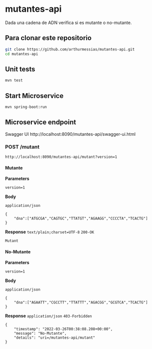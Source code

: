 # mutantes-api

Dada una cadena de ADN verifica si es mutante o no-mutante.

## Para clonar este repositorio
```bash
git clone https://github.com/arthurmessias/mutantes-api.git
cd mutantes-api
```

## Unit tests
```bash
mvn test
```
## Start Microservice
```bash
mvn spring-boot:run
```

## Microservice endpoint
Swagger UI http://localhost:8090/mutantes-api/swagger-ui.html

### POST /mutant
```
http://localhost:8090/mutantes-api/mutant?version=1
```
#### Mutante
**Parameters**

`version=1`

**Body**

`application/json`
```
{
    "dna":["ATGCGA","CAGTGC","TTATGT","AGAAGG","CCCCTA","TCACTG"]
}
```

**Response**
`text/plain;charset=UTF-8` `200-OK`
```
Mutant
```

#### No-Mutante
**Parameters**

`version=1`

**Body**

`application/json`
```
{
    "dna":["AGAATT","CGCCTT","TTATTT","AGACGG","GCGTCA","TCACTG"]
}
```

**Response**
`application/json` `403-Forbidden`
```
{
    "timestamp": "2022-03-26T00:38:08.208+00:00",
    "message": "No-Mutante",
    "details": "uri=/mutantes-api/mutant"
}
```

